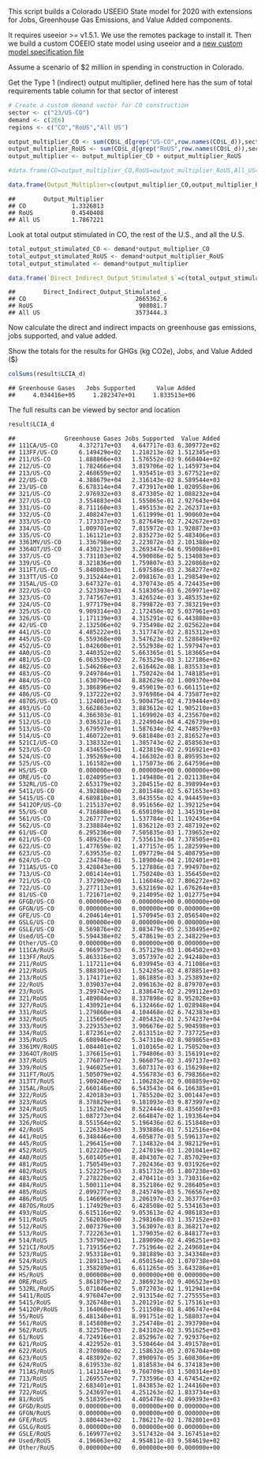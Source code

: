 This script builds a Colorado USEEIO State model for 2020 with
extensions for Jobs, Greenhouse Gas Emissions, and Value Added
components.

It requires useeior \>= v1.5.1. We use the remotes package to install
it. Then we build a custom COEEIO state model using useeior and a [new
custom model specification file](model_specs/COEEIOv1.0-s-JGV-20.yml)

Assume a scenario of \$2 million in spending in construction in
Colorado.

Get the Type 1 (indirect) output multiplier, defined here has the sum of
total requirements table column for that sector of interest

``` r
# Create a custom demand vector for CO construction
sector <- c("23/US-CO")
demand <- c(2E6)
regions <- c("CO","RoUS","All US")

output_multiplier_CO <- sum(CO$L_d[grep("US-CO",row.names(CO$L_d)),sector])
output_multiplier_RoUS <- sum(CO$L_d[grep("RoUS",row.names(CO$L_d)),sector])
output_multiplier <- output_multiplier_CO + output_multiplier_RoUS

#data.frame(CO=output_multiplier_CO,RoUS=output_multiplier_RoUS,All_US=output_multiplier)  

data.frame(Output_Multiplier=c(output_multiplier_CO,output_multiplier_RoUS,output_multiplier), row.names=regions)
```

    ##        Output_Multiplier
    ## CO             1.3326813
    ## RoUS           0.4540408
    ## All US         1.7867221

Look at total output stimulated in CO, the rest of the U.S., and all the
U.S.

``` r
total_output_stimulated_CO <- demand*output_multiplier_CO
total_output_stimulated_RoUS <- demand*output_multiplier_RoUS
total_output_stimulated <- demand*output_multiplier

data.frame(`Direct_Indirect_Output_Stimulated_$`=c(total_output_stimulated_CO,total_output_stimulated_RoUS,total_output_stimulated), row.names=regions)
```

    ##        Direct_Indirect_Output_Stimulated_.
    ## CO                               2665362.6
    ## RoUS                              908081.7
    ## All US                           3573444.3

Now calculate the direct and indirect impacts on greenhouse gas
emissions, jobs supported, and value added.

Show the totals for the results for GHGs (kg CO2e), Jobs, and Value
Added (\$)

``` r
colSums(result$LCIA_d)
```

    ## Greenhouse Gases   Jobs Supported      Value Added 
    ##     4.034416e+05     1.282347e+01     1.833513e+06

The full results can be viewed by sector and location

``` r
result$LCIA_d
```

    ##              Greenhouse Gases Jobs Supported  Value Added
    ## 111CA/US-CO      4.372717e+03   4.647717e-03 6.309772e+02
    ## 113FF/US-CO      6.149429e+02   1.218213e-02 1.512345e+03
    ## 211/US-CO        1.888866e+03   1.576552e-03 9.660404e+02
    ## 212/US-CO        1.782466e+04   3.819706e-02 1.145973e+04
    ## 213/US-CO        2.468659e+02   1.935451e-03 3.677521e+02
    ## 22/US-CO         4.388679e+04   2.316143e-02 8.589544e+03
    ## 23/US-CO         6.678314e+04   7.473917e+00 1.020958e+06
    ## 321/US-CO        2.976932e+03   8.473305e-02 1.088232e+04
    ## 327/US-CO        3.554883e+04   1.555065e-01 2.927643e+04
    ## 331/US-CO        8.711160e+03   1.495153e-02 2.262371e+03
    ## 332/US-CO        2.408247e+03   1.611999e-01 1.900603e+04
    ## 333/US-CO        7.173337e+02   5.827649e-02 7.242672e+03
    ## 334/US-CO        1.009701e+02   7.815972e-03 1.928873e+03
    ## 335/US-CO        1.161121e+03   2.835273e-02 5.483406e+03
    ## 3361MV/US-CO     1.336798e+02   2.223072e-03 2.101388e+02
    ## 3364OT/US-CO     4.430213e+00   3.269347e-04 6.950088e+01
    ## 337/US-CO        3.731103e+02   4.590086e-02 5.134083e+03
    ## 339/US-CO        8.321836e+00   1.759807e-03 3.220868e+02
    ## 311FT/US-CO      5.840083e+01   1.697586e-03 2.368277e+02
    ## 313TT/US-CO      9.315244e+01   2.098167e-03 1.298549e+02
    ## 315AL/US-CO      3.647327e-01   4.370743e-05 4.724435e+00
    ## 322/US-CO        2.523393e+03   4.518305e-03 6.269971e+02
    ## 323/US-CO        3.747567e+01   3.426524e-03 3.485353e+02
    ## 324/US-CO        1.977179e+04   8.799872e-03 7.383219e+03
    ## 325/US-CO        9.909314e+03   2.172450e-02 5.037961e+03
    ## 326/US-CO        1.171139e+03   4.315291e-02 6.443880e+03
    ## 42/US-CO         2.132506e+02   9.735498e-02 2.025622e+04
    ## 441/US-CO        4.485222e+01   3.317747e-02 2.815312e+03
    ## 445/US-CO        6.559368e+00   3.547623e-03 2.528849e+02
    ## 452/US-CO        1.042600e+01   2.552938e-02 1.597947e+03
    ## 4A0/US-CO        3.440352e+02   5.663365e-01 5.183665e+04
    ## 481/US-CO        6.063539e+02   2.763529e-03 3.127186e+02
    ## 482/US-CO        1.546266e+03   2.616462e-08 1.835533e+03
    ## 483/US-CO        9.249784e+01   1.750242e-04 1.748185e+01
    ## 484/US-CO        1.630790e+04   8.882629e-02 1.009370e+04
    ## 485/US-CO        3.386896e+02   9.459019e-03 6.661151e+02
    ## 486/US-CO        9.137222e+02   3.976986e-04 4.735877e+02
    ## 487OS/US-CO      1.124001e+03   5.900475e-02 4.739444e+03
    ## 493/US-CO        3.662863e+02   3.883612e-02 1.905210e+03
    ## 511/US-CO        4.366303e-01   1.169902e-03 4.235670e+02
    ## 512/US-CO        3.036321e-01   3.224904e-04 4.426739e+01
    ## 513/US-CO        3.679597e+01   1.587634e-02 4.748579e+03
    ## 514/US-CO        1.460722e+01   9.681848e-03 2.816527e+03
    ## 521CI/US-CO      3.138332e+01   1.385743e-02 2.858563e+03
    ## 523/US-CO        3.434655e+01   1.423819e-02 2.916921e+03
    ## 524/US-CO        1.395269e+00   4.166302e-03 8.895953e+02
    ## 525/US-CO        1.161582e+00   1.175073e-06 2.647596e+00
    ## HS/US-CO         0.000000e+00   0.000000e+00 0.000000e+00
    ## ORE/US-CO        1.024095e+03   1.149480e-01 2.021138e+04
    ## 532RL/US-CO      2.653179e+02   3.204515e-02 8.398994e+03
    ## 5411/US-CO       4.392880e+00   2.801548e-02 5.671653e+03
    ## 5415/US-CO       4.689810e+01   3.043555e-02 4.944459e+03
    ## 5412OP/US-CO     1.215137e+02   8.951656e-02 1.392125e+04
    ## 55/US-CO         4.716880e+01   6.650109e-02 1.345191e+04
    ## 561/US-CO        3.267777e+02   1.537784e-01 1.192436e+04
    ## 562/US-CO        3.238884e+02   1.836212e-03 2.487192e+02
    ## 61/US-CO         6.295236e+00   7.505835e-03 1.739652e+02
    ## 621/US-CO        5.489256e-01   7.535613e-04 7.378505e+01
    ## 622/US-CO        1.477659e-02   1.477157e-05 1.282599e+00
    ## 623/US-CO        7.639535e-02   1.097729e-04 5.408795e+00
    ## 624/US-CO        2.234784e-01   5.189004e-04 2.102401e+01
    ## 711AS/US-CO      3.428043e+00   5.127886e-03 7.994970e+02
    ## 713/US-CO        2.001414e+01   1.750240e-03 1.356450e+02
    ## 721/US-CO        7.372902e+00   1.116046e-02 7.806272e+02
    ## 722/US-CO        3.277113e+01   3.632169e-02 1.676264e+03
    ## 81/US-CO         1.721671e+02   9.214095e-02 1.012775e+04
    ## GFGD/US-CO       0.000000e+00   0.000000e+00 0.000000e+00
    ## GFGN/US-CO       0.000000e+00   0.000000e+00 0.000000e+00
    ## GFE/US-CO        4.204614e+01   1.570945e-03 2.056540e+02
    ## GSLG/US-CO       0.000000e+00   0.000000e+00 0.000000e+00
    ## GSLE/US-CO       8.569876e+02   3.083479e-05 2.530495e+02
    ## Used/US-CO       5.594438e+02   5.478619e-03 2.348229e+03
    ## Other/US-CO      0.000000e+00   0.000000e+00 0.000000e+00
    ## 111CA/RoUS       4.966973e+03   6.357129e-03 1.064502e+03
    ## 113FF/RoUS       5.863316e+02   3.057397e-02 2.942480e+03
    ## 211/RoUS         1.117211e+04   6.039945e-03 4.711086e+03
    ## 212/RoUS         5.888301e+03   1.524285e-02 4.878851e+03
    ## 213/RoUS         3.174171e+02   1.861885e-03 3.253893e+02
    ## 22/RoUS          3.039037e+04   2.096163e-02 8.879707e+03
    ## 23/RoUS          3.299742e+02   1.838647e-02 2.299112e+03
    ## 321/RoUS         1.489084e+03   8.337898e-02 8.952028e+03
    ## 327/RoUS         1.430921e+04   6.132466e-02 1.028948e+04
    ## 331/RoUS         1.279860e+04   4.104468e-02 6.742383e+03
    ## 332/RoUS         2.115605e+03   2.405432e-01 2.574237e+04
    ## 333/RoUS         3.229353e+02   3.906676e-02 5.904598e+03
    ## 334/RoUS         1.872361e+02   2.613151e-02 7.737725e+03
    ## 335/RoUS         6.608946e+02   5.347310e-02 8.989865e+03
    ## 3361MV/RoUS      1.084401e+02   1.010165e-02 1.750520e+03
    ## 3364OT/RoUS      1.376615e+01   1.794806e-03 3.156191e+02
    ## 337/RoUS         2.776077e+02   3.966075e-02 3.497137e+03
    ## 339/RoUS         1.946025e+01   3.607317e-03 6.156298e+02
    ## 311FT/RoUS       1.505079e+02   4.556783e-03 6.798366e+02
    ## 313TT/RoUS       1.909240e+02   1.106282e-02 9.088859e+02
    ## 315AL/RoUS       2.660146e+00   6.543543e-04 6.166385e+01
    ## 322/RoUS         2.420183e+03   1.785520e-02 3.001447e+03
    ## 323/RoUS         8.378829e+01   9.181093e-03 9.873997e+02
    ## 324/RoUS         1.152162e+04   8.522444e-03 8.435607e+03
    ## 325/RoUS         1.087273e+04   2.664847e-02 1.193364e+04
    ## 326/RoUS         8.551564e+02   5.196436e-02 6.151848e+03
    ## 42/RoUS          1.226334e+03   3.393886e-01 7.512516e+04
    ## 441/RoUS         6.348446e+00   4.605877e-03 5.596137e+02
    ## 445/RoUS         1.296415e+00   7.134832e-04 3.982129e+01
    ## 452/RoUS         1.022220e+00   2.247019e-03 1.201041e+02
    ## 4A0/RoUS         5.601405e+01   8.404307e-02 7.857029e+03
    ## 481/RoUS         1.750549e+03   7.202436e-03 9.031926e+02
    ## 482/RoUS         1.522275e+03   3.851732e-05 1.807230e+03
    ## 483/RoUS         7.278220e+02   2.470411e-03 3.730316e+02
    ## 484/RoUS         1.500111e+04   8.352186e-02 9.286405e+03
    ## 485/RoUS         2.099277e+02   8.245749e-03 5.766567e+02
    ## 486/RoUS         6.146696e+03   3.206197e-03 2.363776e+03
    ## 487OS/RoUS       1.174929e+03   6.428508e-02 5.534163e+03
    ## 493/RoUS         6.615116e+02   9.053613e-02 4.986183e+03
    ## 511/RoUS         2.562036e+00   3.298160e-03 1.357152e+03
    ## 512/RoUS         2.007379e+00   3.563097e-03 8.368217e+02
    ## 513/RoUS         7.722263e+01   1.379035e-02 6.848177e+03
    ## 514/RoUS         3.537902e+01   1.289090e-02 4.496251e+03
    ## 521CI/RoUS       1.719156e+02   7.751964e-02 2.249601e+04
    ## 523/RoUS         2.953318e+01   9.381889e-03 3.343348e+03
    ## 524/RoUS         1.289113e+01   4.050154e-02 1.070738e+04
    ## 525/RoUS         1.358289e+01   6.611265e-05 3.643286e+01
    ## HS/RoUS          0.000000e+00   0.000000e+00 0.000000e+00
    ## ORE/RoUS         5.861879e+02   2.386923e-02 9.406523e+03
    ## 532RL/RoUS       5.071046e+02   5.072703e-02 1.912941e+04
    ## 5411/RoUS        4.976047e+00   2.913154e-02 7.275555e+03
    ## 5415/RoUS        9.326748e+01   3.201291e-02 5.175161e+03
    ## 5412OP/RoUS      3.164060e+03   5.211508e-01 8.406747e+04
    ## 55/RoUS          6.481340e+01   8.991751e-02 1.588037e+04
    ## 561/RoUS         8.145808e+02   3.254748e-01 2.393798e+04
    ## 562/RoUS         8.322570e+03   2.843102e-02 3.951625e+03
    ## 61/RoUS          4.724916e+01   2.852967e-02 7.929376e+02
    ## 621/RoUS         4.422952e-01   3.530464e-04 3.491578e+01
    ## 622/RoUS         8.270980e-02   2.158632e-05 2.076704e+00
    ## 623/RoUS         4.483092e-02   7.890097e-05 3.608306e+00
    ## 624/RoUS         8.619533e-02   1.818583e-04 6.374183e+00
    ## 711AS/RoUS       1.141214e+01   9.760709e-03 1.500314e+03
    ## 713/RoUS         1.269557e+02   7.733596e-03 4.674542e+02
    ## 721/RoUS         2.683401e+01   1.843853e-02 1.244160e+03
    ## 722/RoUS         5.243697e+01   4.251263e-02 1.833734e+03
    ## 81/RoUS          9.518395e+01   4.405478e-02 4.899393e+03
    ## GFGD/RoUS        0.000000e+00   0.000000e+00 0.000000e+00
    ## GFGN/RoUS        0.000000e+00   0.000000e+00 0.000000e+00
    ## GFE/RoUS         3.800443e+02   1.786217e-02 1.782801e+03
    ## GSLG/RoUS        0.000000e+00   0.000000e+00 0.000000e+00
    ## GSLE/RoUS        6.169977e+02   3.517432e-04 3.167451e+02
    ## Used/RoUS        4.196063e+02   4.954811e-03 9.584619e+02
    ## Other/RoUS       0.000000e+00   0.000000e+00 0.000000e+00
